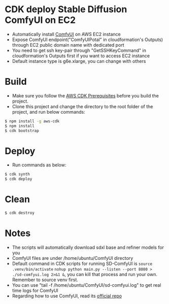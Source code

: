 # CDK deploy Stable Diffusion ComfyUI on EC2   

* Automatically install [ComfyUI](https://github.com/comfyanonymous/ComfyUI) on AWS EC2 instance  
* Expose ComfyUI endpoint("ComfyUIPotal" in cloudformation's Outputs) through EC2 public domain name with dedicated port  
* You need to get ssh key-pair through "GetSSHKeyCommand" in cloudformation's Outputs first if you want to access EC2 instance
* Default instance type is g6e.xlarge, you can change with others  

# Build  
* Make sure you follow the [AWS CDK Prerequisites](https://docs.aws.amazon.com/cdk/v2/guide/prerequisites.html) before you build the project.
* Clone this project and change the directory to the root folder of the project, and run below commands:
```bash
$ npm install -g aws-cdk
$ npm install  
$ cdk bootstrap
```

# Deploy  
* Run commands as below:
```bash
$ cdk synth
$ cdk deploy
```

# Clean  
```bash
$ cdk destroy
```

# Notes  
* The scripts will automatically download sdxl base and refiner models for you  
* ComfyUI files are under /home/ubuntu/ComfyUI directory  
* Default command in CDK scripts for running SD-ComfyUI is `source .venv/bin/activate` `nohup python main.py --listen --port 8080 > ./sd-comfyui.log 2>&1 &`, you can kill that process and run your own. Remember to source venv first.  
* You can use "tail -f /home/ubuntu/ComfyUI/sd-comfyui.log" to get real time logs for ComfyUI  
* Regarding how to use ComfyUI, read its [official repo](https://github.com/comfyanonymous/ComfyUI)  